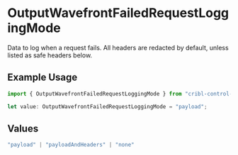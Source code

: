 # OutputWavefrontFailedRequestLoggingMode

Data to log when a request fails. All headers are redacted by default, unless listed as safe headers below.

## Example Usage

```typescript
import { OutputWavefrontFailedRequestLoggingMode } from "cribl-control-plane/models";

let value: OutputWavefrontFailedRequestLoggingMode = "payload";
```

## Values

```typescript
"payload" | "payloadAndHeaders" | "none"
```